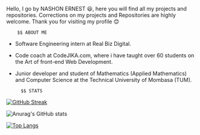 Hello,
I go by NASHON ERNEST 😃, 
here you will find all my projects and repositories.
Corrections on my projects and Repositories are highly welcome.
Thank you for visiting my profile 😊

		$$ ABOUT ME

- Software Engineering intern at Real Biz Digital.
- Code coach at CodeJIKA.com, where i have taught over 60 students on the Art of front-end Web Development.
- Junior developer and student of Mathematics (Applied Mathematics) and Computer Science at the Technical University of Mombasa (TUM).

		$$ STATS

 [![GitHub Streak](https://streak-stats.demolab.com?user=ernestnash&theme=blueberry_duo&hide_border=true&date_format=j%20M%5B%20Y%5D)](https://git.io/streak-stats)

 ![Anurag's GitHub stats](https://github-readme-stats.vercel.app/api?username=ernestnash&show_icons=true&theme=radical)

 [![Top Langs](https://github-readme-stats.vercel.app/api/top-langs/?username=ernestnash&layout=compact)](https://github.com/anuraghazra/github-readme-stats)